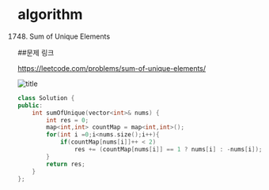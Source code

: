 # algorithm
1748. Sum of Unique Elements  

##문제 링크  

https://leetcode.com/problems/sum-of-unique-elements/  

![title](https://github.com/jungmin3834/algorithm/blob/master/image/sum-of-unique-elements.JPG)


```cpp
class Solution {
public:
    int sumOfUnique(vector<int>& nums) {
        int res = 0;
        map<int,int> countMap = map<int,int>();
        for(int i =0;i<nums.size();i++){
            if(countMap[nums[i]]++ < 2)
                res += (countMap[nums[i]] == 1 ? nums[i] : -nums[i]);
        }
        return res;
    }
};
```
